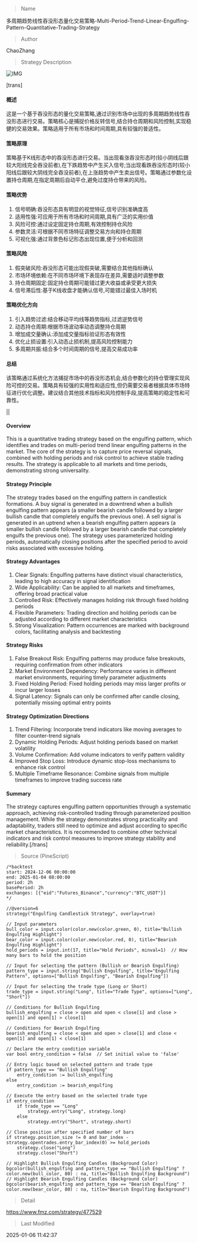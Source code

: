 
> Name

多周期趋势线性吞没形态量化交易策略-Multi-Period-Trend-Linear-Engulfing-Pattern-Quantitative-Trading-Strategy

> Author

ChaoZhang

> Strategy Description

![IMG](https://www.fmz.com/upload/asset/13bc18b6fea0cb54852.png)

[trans]
#### 概述
这是一个基于吞没形态的量化交易策略,通过识别市场中出现的多周期趋势线性吞没形态进行交易。策略核心是捕捉价格反转信号,结合持仓周期和风险控制,实现稳健的交易效果。策略适用于所有市场和时间周期,具有较强的普适性。

#### 策略原理
策略基于K线形态中的吞没形态进行交易。当出现看涨吞没形态时(较小阴线后跟较大阳线完全吞没前者),在下跌趋势中产生买入信号;当出现看跌吞没形态时(较小阳线后跟较大阴线完全吞没前者),在上涨趋势中产生卖出信号。策略通过参数化设置持仓周期,在指定周期后自动平仓,避免过度持仓带来的风险。

#### 策略优势
1. 信号明确:吞没形态具有明显的视觉特征,信号识别准确度高
2. 适用性强:可应用于所有市场和时间周期,具有广泛的实用价值
3. 风险可控:通过设定固定持仓周期,有效控制持仓风险
4. 参数灵活:可根据不同市场特征调整交易方向和持仓周期
5. 可视化强:通过背景色标记形态出现位置,便于分析和回测

#### 策略风险
1. 假突破风险:吞没形态可能出现假突破,需要结合其他指标确认
2. 市场环境依赖:在不同市场环境下表现存在差异,需要适时调整参数
3. 持仓周期固定:固定持仓周期可能错过更大收益或承受更大损失
4. 信号滞后性:基于K线收盘才能确认信号,可能错过最佳入场时机

#### 策略优化方向
1. 引入趋势过滤:结合移动平均线等趋势指标,过滤逆势信号
2. 动态持仓周期:根据市场波动率动态调整持仓周期
3. 增加成交量确认:添加成交量指标验证形态有效性
4. 优化止损设置:引入动态止损机制,提高风险控制能力
5. 多周期共振:结合多个时间周期的信号,提高交易成功率

#### 总结
该策略通过系统化方法捕捉市场中的吞没形态机会,结合参数化的持仓管理实现风险可控的交易。策略具有较强的实用性和适应性,但仍需要交易者根据具体市场特征进行优化调整。建议结合其他技术指标和风险控制手段,提高策略的稳定性和可靠性。

|| 

#### Overview
This is a quantitative trading strategy based on the engulfing pattern, which identifies and trades on multi-period trend linear engulfing patterns in the market. The core of the strategy is to capture price reversal signals, combined with holding periods and risk control to achieve stable trading results. The strategy is applicable to all markets and time periods, demonstrating strong universality.

#### Strategy Principle
The strategy trades based on the engulfing pattern in candlestick formations. A buy signal is generated in a downtrend when a bullish engulfing pattern appears (a smaller bearish candle followed by a larger bullish candle that completely engulfs the previous one). A sell signal is generated in an uptrend when a bearish engulfing pattern appears (a smaller bullish candle followed by a larger bearish candle that completely engulfs the previous one). The strategy uses parameterized holding periods, automatically closing positions after the specified period to avoid risks associated with excessive holding.

#### Strategy Advantages
1. Clear Signals: Engulfing patterns have distinct visual characteristics, leading to high accuracy in signal identification
2. Wide Applicability: Can be applied to all markets and timeframes, offering broad practical value
3. Controlled Risk: Effectively manages holding risk through fixed holding periods
4. Flexible Parameters: Trading direction and holding periods can be adjusted according to different market characteristics
5. Strong Visualization: Pattern occurrences are marked with background colors, facilitating analysis and backtesting

#### Strategy Risks
1. False Breakout Risk: Engulfing patterns may produce false breakouts, requiring confirmation from other indicators
2. Market Environment Dependency: Performance varies in different market environments, requiring timely parameter adjustments
3. Fixed Holding Period: Fixed holding periods may miss larger profits or incur larger losses
4. Signal Latency: Signals can only be confirmed after candle closing, potentially missing optimal entry points

#### Strategy Optimization Directions
1. Trend Filtering: Incorporate trend indicators like moving averages to filter counter-trend signals
2. Dynamic Holding Periods: Adjust holding periods based on market volatility
3. Volume Confirmation: Add volume indicators to verify pattern validity
4. Improved Stop Loss: Introduce dynamic stop-loss mechanisms to enhance risk control
5. Multiple Timeframe Resonance: Combine signals from multiple timeframes to improve trading success rate

#### Summary
The strategy captures engulfing pattern opportunities through a systematic approach, achieving risk-controlled trading through parameterized position management. While the strategy demonstrates strong practicality and adaptability, traders still need to optimize and adjust according to specific market characteristics. It is recommended to combine other technical indicators and risk control measures to improve strategy stability and reliability.[/trans]



> Source (PineScript)

``` pinescript
/*backtest
start: 2024-12-06 00:00:00
end: 2025-01-04 08:00:00
period: 2h
basePeriod: 2h
exchanges: [{"eid":"Futures_Binance","currency":"BTC_USDT"}]
*/

//@version=6
strategy("Engulfing Candlestick Strategy", overlay=true)

// Input parameters
bull_color = input.color(color.new(color.green, 0), title="Bullish Engulfing Highlight")
bear_color = input.color(color.new(color.red, 0), title="Bearish Engulfing Highlight")
hold_periods = input.int(17, title="Hold Periods", minval=1)  // How many bars to hold the position

// Input for selecting the pattern (Bullish or Bearish Engulfing)
pattern_type = input.string("Bullish Engulfing", title="Engulfing Pattern", options=["Bullish Engulfing", "Bearish Engulfing"])

// Input for selecting the trade type (Long or Short)
trade_type = input.string("Long", title="Trade Type", options=["Long", "Short"])

// Conditions for Bullish Engulfing
bullish_engulfing = close > open and open < close[1] and close > open[1] and open[1] > close[1]

// Conditions for Bearish Engulfing
bearish_engulfing = close < open and open > close[1] and close < open[1] and open[1] < close[1]

// Declare the entry condition variable
var bool entry_condition = false  // Set initial value to 'false'

// Entry logic based on selected pattern and trade type
if pattern_type == "Bullish Engulfing"
    entry_condition := bullish_engulfing
else
    entry_condition := bearish_engulfing

// Execute the entry based on the selected trade type
if entry_condition
    if trade_type == "Long"
        strategy.entry("Long", strategy.long)
    else
        strategy.entry("Short", strategy.short)

// Close position after specified number of bars
if strategy.position_size != 0 and bar_index - strategy.opentrades.entry_bar_index(0) >= hold_periods
    strategy.close("Long")
    strategy.close("Short")

// Highlight Bullish Engulfing Candles (Background Color)
bgcolor(bullish_engulfing and pattern_type == "Bullish Engulfing" ? color.new(bull_color, 80) : na, title="Bullish Engulfing Background")
// Highlight Bearish Engulfing Candles (Background Color)
bgcolor(bearish_engulfing and pattern_type == "Bearish Engulfing" ? color.new(bear_color, 80) : na, title="Bearish Engulfing Background")

```

> Detail

https://www.fmz.com/strategy/477529

> Last Modified

2025-01-06 11:42:37
